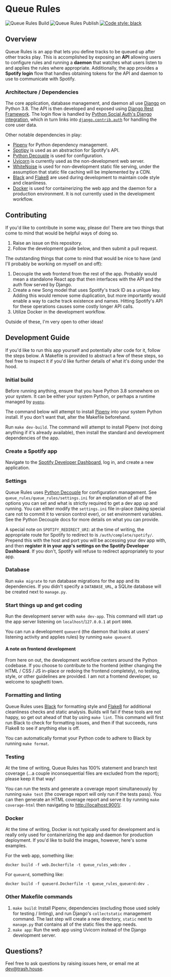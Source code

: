 # Queue Rules
![Queue Rules Build](https://github.com/benmckibben/queue-rules/workflows/Queue%20Rules%20Build/badge.svg?branch=master)
![Queue Rules Publish](https://github.com/benmckibben/queue-rules/workflows/Queue%20Rules%20Publish/badge.svg?branch=master)
[![Code style: black](https://img.shields.io/badge/code%20style-black-000000.svg)](https://github.com/psf/black)

## Overview
Queue Rules is an app that lets you define tracks to be queued up after other tracks play. This is accomplished by exposing an **API** allowing users to configure rules and running a **daemon** that watches what users listen to and applies the rules where appropriate. Additionally, the app provides a **Spotify login** flow that handles obtaining tokens for the API and daemon to use to communicate with Spotify.

### Architecture / Dependencies
The core application, database management, and daemon all use [Django](https://www.djangoproject.com/) on Python 3.8. The API is then developed and exposed using [Django Rest Framework](https://www.django-rest-framework.org/). The login flow is handled by [Python Social Auth's Django integration](https://python-social-auth.readthedocs.io/en/latest/configuration/django.html), which in turn links into [`django.contrib.auth`](https://docs.djangoproject.com/en/3.1/ref/contrib/auth/) for handling the core user data.

Other notable dependencies in play:
* [Pipenv](https://docs.pipenv.org/) for Python dependency management.
* [Spotipy](http://spotipy.readthedocs.io/) is used as an abstraction for Spotify's API.
* [Python Decouple](https://github.com/henriquebastos/python-decouple) is used for configuration.
* [Uvicorn](https://www.uvicorn.org/) is currently used as the non-development web server.
* [WhiteNoise](http://whitenoise.evans.io/en/stable/) is used for non-development static file serving, under the assumption that static file caching will be implemented by a CDN.
* [Black](https://github.com/psf/black) and [Flake8](https://flake8.pycqa.org/en/latest/) are used during development to maintain code style and cleanliness.
* [Docker](https://www.docker.com/) is used for containerizing the web app and the daemon for a production environment. It is not currently used in the development workflow.

## Contributing
If you'd like to contribute in some way, please do! There are two things that come to mind that would be helpful ways of doing so.

1. Raise an issue on this repository.
1. Follow the development guide below, and then submit a pull request.

The outstanding things that come to mind that would be nice to have (and I'll probably be working on myself on and off):

1. Decouple the web frontend from the rest of the app. Probably would mean a standalone React app that then interfaces with the API and the auth flow served by Django.
1. Create a new Song model that uses Spotify's track ID as a unique key. Adding this would remove some duplication, but more importantly would enable a way to cache track existence and names. Hitting Spotify's API for these operations causes some costly longer API calls.
1. Utilize Docker in the development workflow.

Outside of these, I'm very open to other ideas!

## Development Guide
If you'd like to run this app yourself and potentially alter code for it, follow the steps below. A Makefile is provided to abstract a few of these steps, so feel free to inspect it if you'd like further details of what it's doing under the hood.

### Initial build
Before running anything, ensure that you have Python 3.8 somewhere on your system. It can be either your system Python, or perhaps a runtime managed by [`pyenv`](https://github.com/pyenv/pyenv).

The command below will attempt to install [Pipenv](https://docs.pipenv.org/) into your system Python install. If you don't want that, alter the Makefile beforehand.

Run `make dev-build`. The command will attempt to install Pipenv (not doing anything if it's already available), then install the standard and development dependencies of the app.

### Create a Spotify app
Navigate to the [Spotify Developer Dashboard](https://developer.spotify.com/dashboard/applications), log in, and create a new application.

### Settings
Queue Rules uses [Python Decouple](https://github.com/henriquebastos/python-decouple) for configuration management. See `queue_rules/queue_rules/settings.ini` for an explanation of all of the options you can set and what is strictly required to get a dev app up and running. You can either modify the `settings.ini` file in-place (taking special care not to commit it to version control ever), or set environment variables. See the Python Decouple docs for more details on what you can provide.

A special note on `SPOTIFY_REDIRECT_URI`: at the time of writing, the appropriate route for Spotify to redirect to is `/auth/complete/spotify/`. Prepend this with the host and port you will be accessing your dev app with, and then **register it in your app's settings on the Spotify Developer Dashboard**. If you don't, Spotify will refuse to redirect appropriately to your app.

### Database
Run `make migrate` to run database migrations for the app and its dependencies. If you didn't specify a `DATABASE_URL`, a SQLite database will be created next to `manage.py`.

### Start things up and get coding
Run the development server with `make dev-app`. This command will start up the app server listening on `localhost`/`127.0.0.1` at port `8000`.

You can run a development `queuerd` (the daemon that looks at users' listening activity and applies rules) by running `make queuerd`.

#### A note on frontend development
From here on out, the development workflow centers around the Python codebase. If you choose to contribute to the frontend (either changing the HTML / CSS / JS in-place or redoing the frontend completely), no testing, style, or other guidelines are provided. I am not a frontend developer, so welcome to spaghetti town.

### Formatting and linting
Queue Rules uses [Black](https://github.com/psf/black) for formatting style and [Flake8](https://flake8.pycqa.org/en/latest/) for additional cleanliness checks and static analysis. Builds will fail if these tools are not happy, so get out ahead of that by using `make lint`. This command will first run Black to check for formatting issues, and then if that succeeds, runs Flake8 to see if anything else is off.

You can automatically format your Python code to adhere to Black by running `make format`.

### Testing
At the time of writing, Queue Rules has 100% statement and branch test coverage (...a couple inconsequential files are excluded from the report); please keep it that way!

You can run the tests and generate a coverage report simultaneously by running `make test` (the coverage report will only run if the tests pass). You can then generate an HTML coverage report and serve it by running `make coverage-html` then navigating to [http://localhost:9001/](http://localhost:9001/).

### Docker
At the time of writing, Docker is not typically used for development and is really only used for containerizing the app and daemon for production deployment. If you'd like to build the images, however, here's some examples.

For the web app, something like:
```
docker build -f web.Dockerfile -t queue_rules_web:dev .
```

For `queuerd`, something like:
```
docker build -f queuerd.Dockerfile -t queue_rules_queuerd:dev .
```

### Other Makefile commands
1. `make build`: Install Pipenv, dependencies (excluding those used solely for testing / linting), and run Django's `collectstatic` management command. The last step will create a new directory, `static` next to `manage.py` that contains all of the static files the app needs.
1. `make app`: Run the web app using Uvicorn instead of the Django development server.

## Questions?
Feel free to ask questions by raising issues here, or email me at [dev@trash.house](mailto:dev@trash.house).
